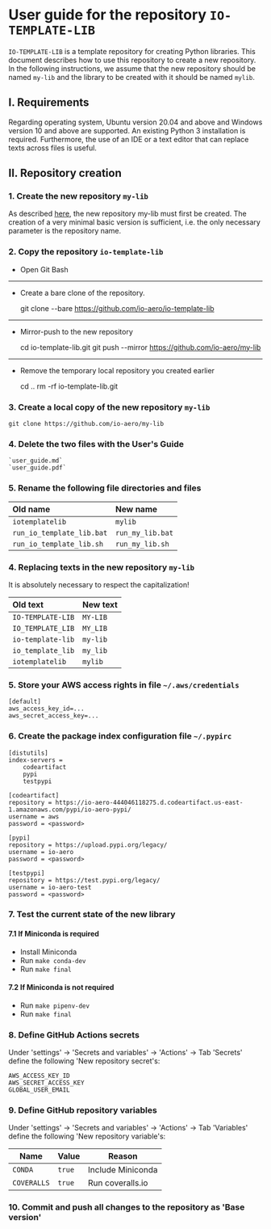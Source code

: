 # User guide for the repository `IO-TEMPLATE-LIB`

`IO-TEMPLATE-LIB` is a template repository for creating Python libraries. 
This document describes how to use this repository to create a new repository. 
In the following instructions, we assume that the new repository should be named `my-lib` and the library to be created with it should be named `mylib`.

## I. Requirements

Regarding operating system, Ubuntu version 20.04 and above and Windows version 10 and above are supported. An existing Python 3 installation is required.
Furthermore, the use of an IDE or a text editor that can replace texts across files is useful.

## II. Repository creation

### 1. Create the new repository `my-lib`

As described [here](https://docs.github.com/en/repositories/creating-and-managing-repositories/creating-a-new-repository), the new repository my-lib must first be created. The creation of a very minimal basic version is sufficient, i.e. the only necessary parameter is the repository name.

### 2. Copy the repository `io-template-lib`

- Open Git Bash
---
- Create a bare clone of the repository.

    git clone --bare https://github.com/io-aero/io-template-lib
---
- Mirror-push to the new repository

    cd io-template-lib.git
    git push --mirror https://github.com/io-aero/my-lib
---
- Remove the temporary local repository you created earlier

    cd ..
    rm -rf io-template-lib.git

### 3. Create a local copy of the new repository `my-lib`

    git clone https://github.com/io-aero/my-lib

### 4. Delete the two files with the User's Guide

    `user_guide.md`
    `user_guide.pdf`

### 5. Rename the following file directories and files

| Old name                  | New name         |
|:--------------------------|:-----------------|
| `iotemplatelib`           | `mylib`          |
| `run_io_template_lib.bat` | `run_my_lib.bat` |
| `run_io_template_lib.sh`  | `run_my_lib.sh`  |

### 4. Replacing texts in the new repository `my-lib`

It is absolutely necessary to respect the capitalization!

| Old text           | New text  |
|:-------------------|:----------|
| `IO-TEMPLATE-LIB`  | `MY-LIB`  |
| `IO_TEMPLATE_LIB`  | `MY_LIB`  |
| `io-template-lib`  | `my-lib`  |
| `io_template_lib`  | `my_lib`  |
| `iotemplatelib`    | `mylib`   |

### 5. Store your AWS access rights in file `~/.aws/credentials`

    [default]
    aws_access_key_id=...
    aws_secret_access_key=...

### 6. Create the package index configuration file `~/.pypirc`

    [distutils]
    index-servers = 
        codeartifact
        pypi
        testpypi
    
    [codeartifact]
    repository = https://io-aero-444046118275.d.codeartifact.us-east-1.amazonaws.com/pypi/io-aero-pypi/
    username = aws
    password = <password>
    
    [pypi]
    repository = https://upload.pypi.org/legacy/
    username = io-aero
    password = <password>
    
    [testpypi]
    repository = https://test.pypi.org/legacy/
    username = io-aero-test
    password = <password>

### 7. Test the current state of the new library

#### 7.1 If Miniconda is required 

- Install Miniconda
- Run `make conda-dev`
- Run `make final`

#### 7.2 If Miniconda is not required

- Run `make pipenv-dev`
- Run `make final`

### 8. Define GitHub Actions secrets

Under 'settings' -> 'Secrets and variables' -> 'Actions' -> Tab 'Secrets' define the following 'New repository secret's:

    AWS_ACCESS_KEY_ID
    AWS_SECRET_ACCESS_KEY
    GLOBAL_USER_EMAIL

### 9. Define GitHub repository variables

Under 'settings' -> 'Secrets and variables' -> 'Actions' -> Tab 'Variables' define the following 'New repository variable's:

| Name        | Value  | Reason            |
|-------------|--------|-------------------|
| `CONDA`     | `true` | Include Miniconda |
| `COVERALLS` | `true` | Run coveralls.io  |

### 10. Commit and push all changes to the repository as 'Base version'
